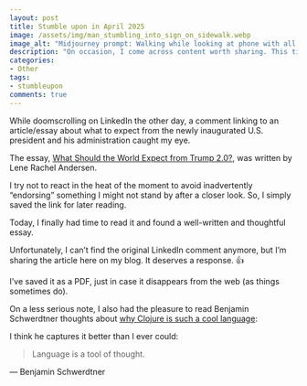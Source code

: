 ```yaml
---
layout: post
title: Stumble upon in April 2025
image: /assets/img/man_stumbling_into_sign_on_sidewalk.webp
image_alt: "Midjourney prompt: Walking while looking at phone with all attention stumbles into a sign standing in the middle of the sidewalk."
description: "On occasion, I come across content worth sharing. This time: An essay comparing U.S. with past fascist regimes and an article by a fellow Clojure enthusiast."
categories:
- Other
tags:
- stumbleupon
comments: true
---
```


While doomscrolling on LinkedIn the other day,
a comment linking to an article/essay about
what to expect from the newly inaugurated U.S. president and his administration
caught my eye.

The essay, [What Should the World Expect from Trump 2.0?][1],
was written by Lene Rachel Andersen.

I try not to react in the heat of the moment
to avoid inadvertently “endorsing” something
I might not stand by after a closer look.
So, I simply saved the link for later reading.

Today, I finally had time to read it
and found a well-written and thoughtful essay.

Unfortunately, I can’t find the original LinkedIn comment anymore,
but I’m sharing the article here on my blog.
It deserves a response. 👍

I’ve saved it as a PDF, just in case it disappears from the web (as things sometimes do).

On a less serious note, I also had the pleasure to read Benjamin Schwerdtner thoughts about
[why Clojure is such a cool language][2]:

I think he captures it better than I ever could:

> Language is a tool of thought.

— Benjamin Schwerdtner



[1]: https://lenerachelandersen.medium.com/what-should-the-world-expect-from-trump-2-0-23fb34794d24
[2]: https://benjamin-schwerdtner.de/lisp.html